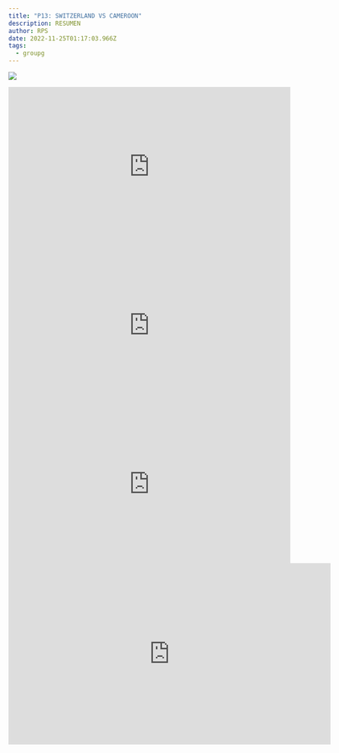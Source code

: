 ```yaml
---
title: "P13: SWITZERLAND VS CAMEROON"
description: RESUMEN
author: RPS
date: 2022-11-25T01:17:03.966Z
tags:
  - groupg
---
```

![](/static/img/22-11-24_10-08-58-747.jpg)

<iframe width="560" height="315" src="https://www.youtube-nocookie.com/embed/1KexL0OCM60" title="YouTube video player" frameborder="0" allow="accelerometer; autoplay; clipboard-write; encrypted-media; gyroscope; picture-in-picture" allowfullscreen></iframe>



<iframe width="560" height="315" src="https://www.youtube-nocookie.com/embed/BekAAVbFWo4" title="YouTube video player" frameborder="0" allow="accelerometer; autoplay; clipboard-write; encrypted-media; gyroscope; picture-in-picture" allowfullscreen></iframe>



<iframe width="560" height="315" src="https://www.youtube-nocookie.com/embed/nrNet9qK-LI" title="YouTube video player" frameborder="0" allow="accelerometer; autoplay; clipboard-write; encrypted-media; gyroscope; picture-in-picture" allowfullscreen></iframe>



<iframe width="640" height="360" frameborder="0" src="https://mega.nz/embed/eY4CXITC#ssNk9PREFiITPzHAqhGMUobHiQeQzIt9kmOBeuqkhXg" allowfullscreen ></iframe>